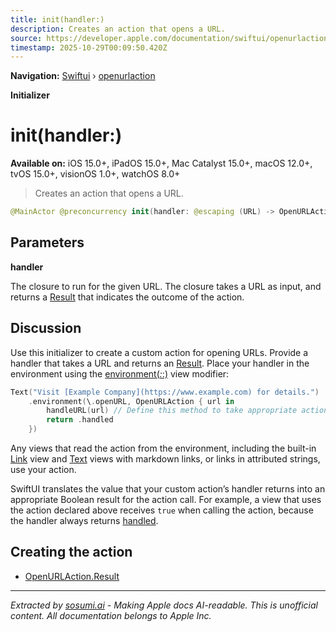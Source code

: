 ```yaml
---
title: init(handler:)
description: Creates an action that opens a URL.
source: https://developer.apple.com/documentation/swiftui/openurlaction/init(handler:)
timestamp: 2025-10-29T00:09:50.420Z
---
```


**Navigation:** [Swiftui](/documentation/swiftui) › [openurlaction](/documentation/swiftui/openurlaction)

**Initializer**

# init(handler:)

**Available on:** iOS 15.0+, iPadOS 15.0+, Mac Catalyst 15.0+, macOS 12.0+, tvOS 15.0+, visionOS 1.0+, watchOS 8.0+

> Creates an action that opens a URL.

```swift
@MainActor @preconcurrency init(handler: @escaping (URL) -> OpenURLAction.Result)
```

## Parameters

**handler**

The closure to run for the given URL. The closure takes a URL as input, and returns a [Result](/documentation/swiftui/openurlaction/result) that indicates the outcome of the action.



## Discussion

Use this initializer to create a custom action for opening URLs. Provide a handler that takes a URL and returns an [Result](/documentation/swiftui/openurlaction/result). Place your handler in the environment using the [environment(_:_:)](/documentation/swiftui/view/environment(_:_:)) view modifier:

```swift
Text("Visit [Example Company](https://www.example.com) for details.")
    .environment(\.openURL, OpenURLAction { url in
        handleURL(url) // Define this method to take appropriate action.
        return .handled
    })
```

Any views that read the action from the environment, including the built-in [Link](/documentation/swiftui/link) view and [Text](/documentation/swiftui/text) views with markdown links, or links in attributed strings, use your action.

SwiftUI translates the value that your custom action’s handler returns into an appropriate Boolean result for the action call. For example, a view that uses the action declared above receives `true` when calling the action, because the handler always returns [handled](/documentation/swiftui/openurlaction/result/handled).

## Creating the action

- [OpenURLAction.Result](/documentation/swiftui/openurlaction/result)

---

*Extracted by [sosumi.ai](https://sosumi.ai) - Making Apple docs AI-readable.*
*This is unofficial content. All documentation belongs to Apple Inc.*
